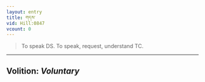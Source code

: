 ```yaml
---
layout: entry
title: གདས་
vid: Hill:0847
vcount: 0
---
```

> To speak DS\. To speak, request, understand TC\.

---
Volition: _Voluntary_
---

